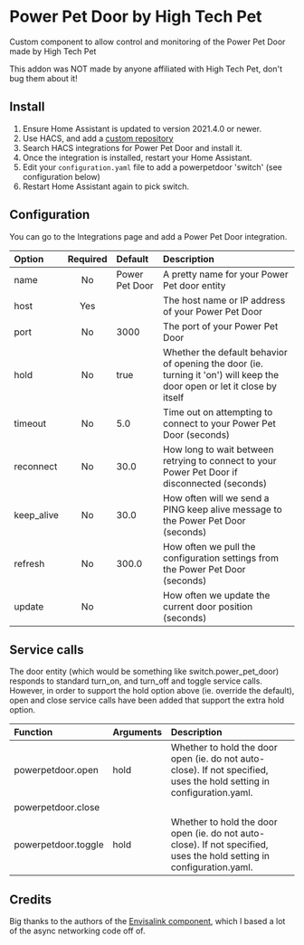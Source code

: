 # Power Pet Door by High Tech Pet

Custom component to allow control and monitoring of the Power Pet Door made by High Tech Pet

This addon was NOT made by anyone affiliated with High Tech Pet, don't bug them about it!

## Install

1. Ensure Home Assistant is updated to version 2021.4.0 or newer.
1. Use HACS, and add a [custom repository](https://github.com/corporategoth/ha-powerpetdoor)
1. Search HACS integrations for Power Pet Door and install it.
1. Once the integration is installed, restart your Home Assistant.
1. Edit your `configuration.yaml` file to add a powerpetdoor 'switch' (see configuration below)
1. Restart Home Assistant again to pick switch.

## Configuration

You can go to the Integrations page and add a Power Pet Door integration.

| Option | Required | Default | Description |
| :--- | :---: | :--- | :--- |
| name | No | Power Pet Door | A pretty name for your Power Pet door entity |
| host | Yes |  | The host name or IP address of your Power Pet Door |
| port | No | 3000 | The port of your Power Pet Door |
| hold | No | true | Whether the default behavior of opening the door (ie. turning it 'on') will keep the door open or let it close by itself |
| timeout | No | 5.0 | Time out on attempting to connect to your Power Pet Door (seconds) |
| reconnect | No | 30.0 | How long to wait between retrying to connect to your Power Pet Door if disconnected (seconds) |
| keep_alive | No | 30.0 | How often will we send a PING keep alive message to the Power Pet Door (seconds) |
| refresh | No | 300.0 | How often we pull the configuration settings from the Power Pet Door (seconds) |
| update | No |  | How often we update the current door position (seconds) |

## Service calls

The door entity (which would be something like switch.power_pet_door) responds to standard turn_on, and turn_off and toggle
service calls.  However, in order to support the hold option above (ie. override the default), open and close service calls
have been added that support the extra hold option.

| Function | Arguments | Description |
| :--- | :--- | :--- |
| powerpetdoor.open | hold | Whether to hold the door open (ie. do not auto-close).  If not specified, uses the hold setting in configuration.yaml. |
| powerpetdoor.close | | |
| powerpetdoor.toggle | hold | Whether to hold the door open (ie. do not auto-close).  If not specified, uses the hold setting in configuration.yaml. |

## Credits

Big thanks to the authors of the [Envisalink component](https://home-assistant.io/integrations/envisalink), which I based a lot of the async networking code off of.

